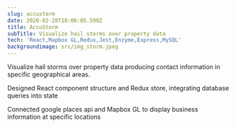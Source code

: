 ```yaml
---
slug: accustorm
date: 2020-02-28T18:06:05.590Z
title: AccuStorm
subTitle: Visualize hail storms over property data
tech: 'React,Mapbox GL,Redux,Jest,Enzyme,Express,MySQL'
backgroundimage: src/img_storm.jpeg
---
```

 Visualize hail storms over property data producing contact information in specific geographical areas.

Designed React component structure and Redux store, integrating database queries into state

Connected google places api and Mapbox GL to display business information at specific locations
